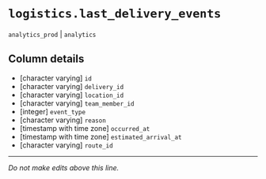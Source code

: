 # `logistics.last_delivery_events`
`analytics_prod` | `analytics`

## Column details
* [character varying] `id`
* [character varying] `delivery_id`
* [character varying] `location_id`
* [character varying] `team_member_id`
* [integer]   `event_type`
* [character varying] `reason`
* [timestamp with time zone] `occurred_at`
* [timestamp with time zone] `estimated_arrival_at`
* [character varying] `route_id`

-------------------------------------------------------------------------------
*Do not make edits above this line.*
